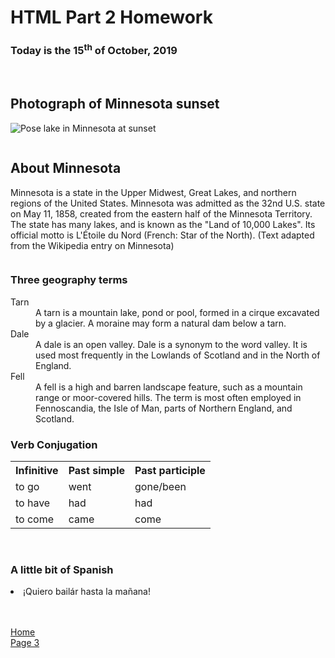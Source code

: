 <h1>HTML Part 2 Homework</h1>
<h3>Today is the 15<sup>th</sup> of October, 2019</h3>
<br>


<div class="row">
  <div class="column">
    <h2>Photograph of Minnesota sunset</h2>
    <p><img src="https://upload.wikimedia.org/wikipedia/commons/thumb/8/8e/Pose_lake_Minnesota.jpg/1200px-Pose_lake_Minnesota.jpg" alt="Pose lake in Minnesota at sunset"/></p>
  </div>
  <div class="column">
    <h2> About Minnesota</h2>
    <p>Minnesota is a state in the Upper Midwest, Great Lakes, and northern regions of the United States. Minnesota was admitted as the 32nd U.S. state on May 11, 1858, created from the eastern half of the Minnesota Territory. The state has many lakes, and is known as the "Land of 10,000 Lakes". Its official motto is L'Étoile du Nord (French: Star of the North).
      (Text adapted from the Wikipedia entry on Minnesota)</p>
  </div>
  </div>

<h3>Three geography terms</h3>
<dl>
  <dt>Tarn<dd>A tarn is a mountain lake, pond or pool, formed in a cirque excavated by a glacier. A moraine may form a natural dam below a tarn.</dd></dt>
  <dt>Dale<dd>A dale is an open valley. Dale is a synonym to the word valley. It is used most frequently in the Lowlands of Scotland and in the North of England.</dd></dt>
   <dt>Fell<dd>A fell is a high and barren landscape feature, such as a mountain range or moor-covered hills. The term is most often employed in Fennoscandia, the Isle of Man, parts of Northern England, and Scotland.</dd></dt>

<h3>Verb Conjugation</h3>
<table>
  <tr>
    <th>Infinitive</th>
    <th>Past simple</th>
    <th>Past participle</th>
  </tr>
  <tr>
    <td>to go</td>
    <td>went</td>
    <td>gone/been</td>
  </tr>
  <tr>
    <td>to have</td>
    <td>had</td>
    <td>had</td>
  </tr>
  <tr>
    <td>to come</td>
    <td>came</td>
    <td>come</td>
  </tr>
</table>

<br>
<h3>A little bit of Spanish</h3>
<li lang="es">¡Quiero bailár hasta la mañana!</li>

<br>
<br>

<p>
  <a href="index.html">Home</a> <br>
  <a href="Page3.html">Page 3</a>
</p>
